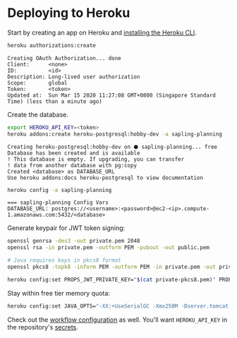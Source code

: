 # Deploying to Heroku

Start by creating an app on Heroku and [installing the Heroku CLI](https://devcenter.heroku.com/articles/heroku-cli).

```sh
heroku authorizations:create
```

```
Creating OAuth Authorization... done
Client:      <none>
ID:          <id>
Description: Long-lived user authorization
Scope:       global
Token:       <token>
Updated at:  Sun Mar 15 2020 11:27:08 GMT+0800 (Singapore Standard Time) (less than a minute ago)
```

Create the database.

```sh
export HEROKU_API_KEY=<token>
heroku addons:create heroku-postgresql:hobby-dev -a sapling-planning
```

```
Creating heroku-postgresql:hobby-dev on ⬢ sapling-planning... free
Database has been created and is available
! This database is empty. If upgrading, you can transfer
! data from another database with pg:copy
Created <database> as DATABASE_URL
Use heroku addons:docs heroku-postgresql to view documentation
```

```sh
heroku config -a sapling-planning
```

```
=== sapling-planning Config Vars
DATABASE_URL: postgres://<username>:<password>@ec2-<ip>.compute-1.amazonaws.com:5432/<database>
```

Generate keypair for JWT token signing:

```sh
openssl genrsa -des3 -out private.pem 2048
openssl rsa -in private.pem -outform PEM -pubout -out public.pem

# Java requires keys in pkcs8 format
openssl pkcs8 -topk8 -inform PEM -outform PEM -in private.pem -out private-pkcs8.pem -nocrypt

heroku config:set PROPS_JWT_PRIVATE_KEY="$(cat private-pkcs8.pem)" PROPS_JWT_PUBLIC_KEY="$(cat public.pem)" -a sapling-planning
```

Stay within free tier memory quota:

```sh
heroku config:set JAVA_OPTS="-XX:+UseSerialGC -Xmx250M -Dserver.tomcat.max-threads=5" -a sapling-planning
```

Check out the [workflow configuration](../.github/workflows/main.yml) as well. You'll want `HEROKU_API_KEY` in the repository's [secrets](https://github.com/srcclr/sapling/settings/secrets).
